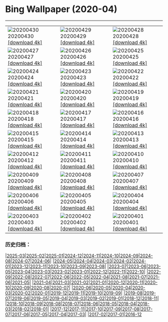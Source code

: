 # Bing Wallpaper (2020-04)
**************

<table><tr><td><img src="https://www.bing.com/th?id=OHR.BurgAltdahn_ZH-CN8281669977_1920x1080.jpg" alt="20200430"> 20200430 <a href="https://www.bing.com/th?id=OHR.BurgAltdahn_ZH-CN8281669977_UHD.jpg">[download 4k]</a></td><td><img src="https://www.bing.com/th?id=OHR.ArcticRedpoll_ZH-CN7968973967_1920x1080.jpg" alt="20200429"> 20200429 <a href="https://www.bing.com/th?id=OHR.ArcticRedpoll_ZH-CN7968973967_UHD.jpg">[download 4k]</a></td><td><img src="https://www.bing.com/th?id=OHR.PalouseSpring_ZH-CN6803103328_1920x1080.jpg" alt="20200428"> 20200428 <a href="https://www.bing.com/th?id=OHR.PalouseSpring_ZH-CN6803103328_UHD.jpg">[download 4k]</a></td></tr><tr><td><img src="https://www.bing.com/th?id=OHR.SalisburyCathedral_ZH-CN6366350896_1920x1080.jpg" alt="20200427"> 20200427 <a href="https://www.bing.com/th?id=OHR.SalisburyCathedral_ZH-CN6366350896_UHD.jpg">[download 4k]</a></td><td><img src="https://www.bing.com/th?id=OHR.SouthAmericanTapir_ZH-CN6151058361_1920x1080.jpg" alt="20200426"> 20200426 <a href="https://www.bing.com/th?id=OHR.SouthAmericanTapir_ZH-CN6151058361_UHD.jpg">[download 4k]</a></td><td><img src="https://www.bing.com/th?id=OHR.RubySunset_ZH-CN5544596519_1920x1080.jpg" alt="20200425"> 20200425 <a href="https://www.bing.com/th?id=OHR.RubySunset_ZH-CN5544596519_UHD.jpg">[download 4k]</a></td></tr><tr><td><img src="https://www.bing.com/th?id=OHR.FalklandRockhoppers_ZH-CN5370686595_1920x1080.jpg" alt="20200424"> 20200424 <a href="https://www.bing.com/th?id=OHR.FalklandRockhoppers_ZH-CN5370686595_UHD.jpg">[download 4k]</a></td><td><img src="https://www.bing.com/th?id=OHR.MegellanicCloud_ZH-CN5132305226_1920x1080.jpg" alt="20200423"> 20200423 <a href="https://www.bing.com/th?id=OHR.MegellanicCloud_ZH-CN5132305226_UHD.jpg">[download 4k]</a></td><td><img src="https://www.bing.com/th?id=OHR.KingEider_ZH-CN3559595357_1920x1080.jpg" alt="20200422"> 20200422 <a href="https://www.bing.com/th?id=OHR.KingEider_ZH-CN3559595357_UHD.jpg">[download 4k]</a></td></tr><tr><td><img src="https://www.bing.com/th?id=OHR.KauriTree_ZH-CN3695568740_1920x1080.jpg" alt="20200421"> 20200421 <a href="https://www.bing.com/th?id=OHR.KauriTree_ZH-CN3695568740_UHD.jpg">[download 4k]</a></td><td><img src="https://www.bing.com/th?id=OHR.GPS_ZH-CN5160095061_1920x1080.jpg" alt="20200420"> 20200420 <a href="https://www.bing.com/th?id=OHR.GPS_ZH-CN5160095061_UHD.jpg">[download 4k]</a></td><td><img src="https://www.bing.com/th?id=OHR.BluebellWood_ZH-CN8128422960_1920x1080.jpg" alt="20200419"> 20200419 <a href="https://www.bing.com/th?id=OHR.BluebellWood_ZH-CN8128422960_UHD.jpg">[download 4k]</a></td></tr><tr><td><img src="https://www.bing.com/th?id=OHR.NeistPoint_ZH-CN3115403132_1920x1080.jpg" alt="20200418"> 20200418 <a href="https://www.bing.com/th?id=OHR.NeistPoint_ZH-CN3115403132_UHD.jpg">[download 4k]</a></td><td><img src="https://www.bing.com/th?id=OHR.VernalFalls_ZH-CN2664125316_1920x1080.jpg" alt="20200417"> 20200417 <a href="https://www.bing.com/th?id=OHR.VernalFalls_ZH-CN2664125316_UHD.jpg">[download 4k]</a></td><td><img src="https://www.bing.com/th?id=OHR.AlgonquinGrouse_ZH-CN2514966091_1920x1080.jpg" alt="20200416"> 20200416 <a href="https://www.bing.com/th?id=OHR.AlgonquinGrouse_ZH-CN2514966091_UHD.jpg">[download 4k]</a></td></tr><tr><td><img src="https://www.bing.com/th?id=OHR.NBNMSipapu_ZH-CN2293681419_1920x1080.jpg" alt="20200415"> 20200415 <a href="https://www.bing.com/th?id=OHR.NBNMSipapu_ZH-CN2293681419_UHD.jpg">[download 4k]</a></td><td><img src="https://www.bing.com/th?id=OHR.HimachalFalls_ZH-CN2187203976_1920x1080.jpg" alt="20200414"> 20200414 <a href="https://www.bing.com/th?id=OHR.HimachalFalls_ZH-CN2187203976_UHD.jpg">[download 4k]</a></td><td><img src="https://www.bing.com/th?id=OHR.BWFlipper_ZH-CN1813139386_1920x1080.jpg" alt="20200413"> 20200413 <a href="https://www.bing.com/th?id=OHR.BWFlipper_ZH-CN1813139386_UHD.jpg">[download 4k]</a></td></tr><tr><td><img src="https://www.bing.com/th?id=OHR.WatChaloem_ZH-CN8722271527_1920x1080.jpg" alt="20200412"> 20200412 <a href="https://www.bing.com/th?id=OHR.WatChaloem_ZH-CN8722271527_UHD.jpg">[download 4k]</a></td><td><img src="https://www.bing.com/th?id=OHR.EastereggsBerlin_ZH-CN7293755224_1920x1080.jpg" alt="20200411"> 20200411 <a href="https://www.bing.com/th?id=OHR.EastereggsBerlin_ZH-CN7293755224_UHD.jpg">[download 4k]</a></td><td><img src="https://www.bing.com/th?id=OHR.LasMedulasMine_ZH-CN7176415270_1920x1080.jpg" alt="20200410"> 20200410 <a href="https://www.bing.com/th?id=OHR.LasMedulasMine_ZH-CN7176415270_UHD.jpg">[download 4k]</a></td></tr><tr><td><img src="https://www.bing.com/th?id=OHR.SpiritSiblings_ZH-CN7023585837_1920x1080.jpg" alt="20200409"> 20200409 <a href="https://www.bing.com/th?id=OHR.SpiritSiblings_ZH-CN7023585837_UHD.jpg">[download 4k]</a></td><td><img src="https://www.bing.com/th?id=OHR.UnicornoftheSea_ZH-CN2949385175_1920x1080.jpg" alt="20200408"> 20200408 <a href="https://www.bing.com/th?id=OHR.UnicornoftheSea_ZH-CN2949385175_UHD.jpg">[download 4k]</a></td><td><img src="https://www.bing.com/th?id=OHR.SantoriniAerial_ZH-CN9367767863_1920x1080.jpg" alt="20200407"> 20200407 <a href="https://www.bing.com/th?id=OHR.SantoriniAerial_ZH-CN9367767863_UHD.jpg">[download 4k]</a></td></tr><tr><td><img src="https://www.bing.com/th?id=OHR.PinkMoon_ZH-CN9026483067_1920x1080.jpg" alt="20200406"> 20200406 <a href="https://www.bing.com/th?id=OHR.PinkMoon_ZH-CN9026483067_UHD.jpg">[download 4k]</a></td><td><img src="https://www.bing.com/th?id=OHR.CastleDay_ZH-CN8752542375_1920x1080.jpg" alt="20200405"> 20200405 <a href="https://www.bing.com/th?id=OHR.CastleDay_ZH-CN8752542375_UHD.jpg">[download 4k]</a></td><td><img src="https://www.bing.com/th?id=OHR.KissimmeeFrog_ZH-CN8379824947_1920x1080.jpg" alt="20200404"> 20200404 <a href="https://www.bing.com/th?id=OHR.KissimmeeFrog_ZH-CN8379824947_UHD.jpg">[download 4k]</a></td></tr><tr><td><img src="https://www.bing.com/th?id=OHR.QingmingCandle2020_ZH-CN2729283235_1920x1080.jpg" alt="20200403"> 20200403 <a href="https://www.bing.com/th?id=OHR.QingmingCandle2020_ZH-CN2729283235_UHD.jpg">[download 4k]</a></td><td><img src="https://www.bing.com/th?id=OHR.PlaceofRainbows_ZH-CN7878813025_1920x1080.jpg" alt="20200402"> 20200402 <a href="https://www.bing.com/th?id=OHR.PlaceofRainbows_ZH-CN7878813025_UHD.jpg">[download 4k]</a></td><td><img src="https://www.bing.com/th?id=OHR.PascuaFlorida_ZH-CN7720904158_1920x1080.jpg" alt="20200401"> 20200401 <a href="https://www.bing.com/th?id=OHR.PascuaFlorida_ZH-CN7720904158_UHD.jpg">[download 4k]</a></td></tr></table>

### 历史归档：

|[2025-03](/../2025-03/2025-03.md)|[2025-02](/../2025-02/2025-02.md)|[2025-01](/../2025-01/2025-01.md)|[2024-12](/../2024-12/2024-12.md)|[2024-11](/../2024-11/2024-11.md)|[2024-10](/../2024-10/2024-10.md)|[2024-09](/../2024-09/2024-09.md)|[2024-08](/../2024-08/2024-08.md)|[2024-07](/../2024-07/2024-07.md)|[2024-06](/../2024-06/2024-06.md)|
|[2024-05](/../2024-05/2024-05.md)|[2024-04](/../2024-04/2024-04.md)|[2024-03](/../2024-03/2024-03.md)|[2024-02](/../2024-02/2024-02.md)|[2024-01](/../2024-01/2024-01.md)|[2023-12](/../2023-12/2023-12.md)|[2023-11](/../2023-11/2023-11.md)|[2023-10](/../2023-10/2023-10.md)|[2023-09](/../2023-09/2023-09.md)|[2023-08](/../2023-08/2023-08.md)|
|[2023-07](/../2023-07/2023-07.md)|[2023-06](/../2023-06/2023-06.md)|[2023-05](/../2023-05/2023-05.md)|[2023-04](/../2023-04/2023-04.md)|[2023-03](/../2023-03/2023-03.md)|[2023-02](/../2023-02/2023-02.md)|[2023-01](/../2023-01/2023-01.md)|[2022-12](/../2022-12/2022-12.md)|[2022-11](/../2022-11/2022-11.md)|[2022-10](/../2022-10/2022-10.md)|
|[2022-09](/../2022-09/2022-09.md)|[2022-08](/../2022-08/2022-08.md)|[2022-07](/../2022-07/2022-07.md)|[2022-06](/../2022-06/2022-06.md)|[2022-05](/../2022-05/2022-05.md)|[2022-04](/../2022-04/2022-04.md)|[2021-08](/../2021-08/2021-08.md)|[2021-07](/../2021-07/2021-07.md)|[2021-06](/../2021-06/2021-06.md)|[2021-05](/../2021-05/2021-05.md)|
|[2021-04](/../2021-04/2021-04.md)|[2021-03](/../2021-03/2021-03.md)|[2021-02](/../2021-02/2021-02.md)|[2021-01](/../2021-01/2021-01.md)|[2020-12](/../2020-12/2020-12.md)|[2020-11](/../2020-11/2020-11.md)|[2020-10](/../2020-10/2020-10.md)|[2020-09](/../2020-09/2020-09.md)|[2020-08](/../2020-08/2020-08.md)|[2020-07](/../2020-07/2020-07.md)|
|[2020-06](/../2020-06/2020-06.md)|[2020-05](/../2020-05/2020-05.md)|[2020-04](/2020-04.md)|[2020-03](/../2020-03/2020-03.md)|[2020-02](/../2020-02/2020-02.md)|[2020-01](/../2020-01/2020-01.md)|[2019-12](/../2019-12/2019-12.md)|[2019-11](/../2019-11/2019-11.md)|[2019-10](/../2019-10/2019-10.md)|[2019-09](/../2019-09/2019-09.md)|
|[2019-08](/../2019-08/2019-08.md)|[2019-07](/../2019-07/2019-07.md)|[2019-06](/../2019-06/2019-06.md)|[2019-05](/../2019-05/2019-05.md)|[2019-04](/../2019-04/2019-04.md)|[2019-03](/../2019-03/2019-03.md)|[2019-02](/../2019-02/2019-02.md)|[2019-01](/../2019-01/2019-01.md)|[2018-12](/../2018-12/2018-12.md)|[2018-11](/../2018-11/2018-11.md)|
|[2018-10](/../2018-10/2018-10.md)|[2018-09](/../2018-09/2018-09.md)|[2018-08](/../2018-08/2018-08.md)|[2018-07](/../2018-07/2018-07.md)|[2018-06](/../2018-06/2018-06.md)|[2018-05](/../2018-05/2018-05.md)|[2018-04](/../2018-04/2018-04.md)|[2018-03](/../2018-03/2018-03.md)|[2018-02](/../2018-02/2018-02.md)|[2018-01](/../2018-01/2018-01.md)|
|[2017-12](/../2017-12/2017-12.md)|[2017-11](/../2017-11/2017-11.md)|[2017-10](/../2017-10/2017-10.md)|[2017-09](/../2017-09/2017-09.md)|[2017-08](/../2017-08/2017-08.md)|[2017-07](/../2017-07/2017-07.md)|[2017-06](/../2017-06/2017-06.md)|[2017-05](/../2017-05/2017-05.md)|[2017-04](/../2017-04/2017-04.md)|[2017-03](/../2017-03/2017-03.md)|
|[2017-02](/../2017-02/2017-02.md)|[2017-01](/../2017-01/2017-01.md)|[2016-12](/../2016-12/2016-12.md)